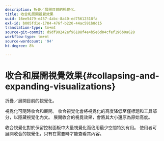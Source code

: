 ```yaml
---
description: 折疊／展開目前的視覺化。
title: 收合和展開視覺效果
uuid: 16ee5479-e457-4abc-8a40-ed75612318fa
exl-id: b005fd1e-1704-476f-b220-44ac591b8d15
translation-type: tm+mt
source-git-commit: d9df90242ef96188f4e4b5e6d04cfef196b0a628
workflow-type: tm+mt
source-wordcount: '94'
ht-degree: 8%

---
```


# 收合和展開視覺效果{#collapsing-and-expanding-visualizations}

折疊／展開目前的視覺化。

視覺化可隨時收合和展開。 收合視覺化會將視覺化的高度降低至僅標題和工具部分，以隱藏視覺化內文。 展開收合的視覺效果，會將其大小還原為原始高度。

收合視覺化對於保留控制面板中大量視覺化而佔用最少空間特別有用。 使用者可展開收合的視覺化，只有在需要時才能查看其內容。
